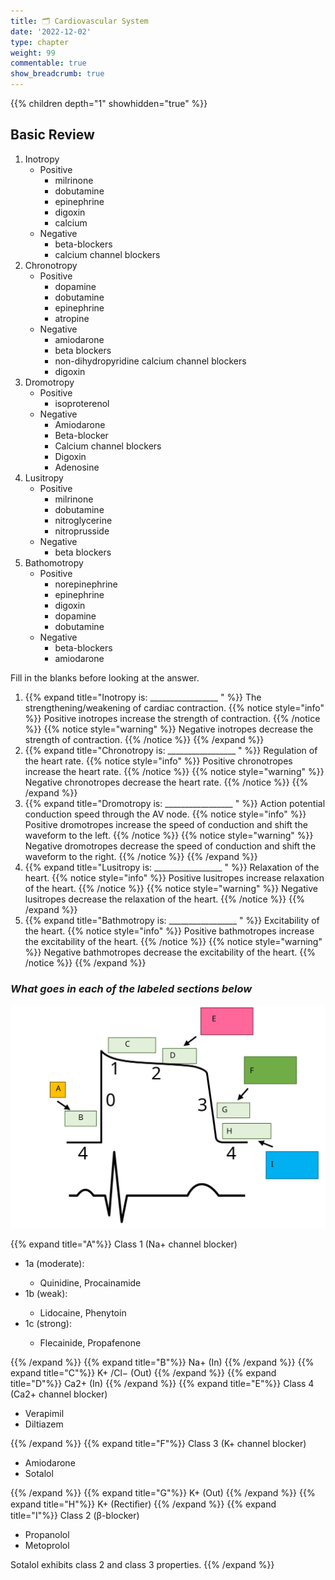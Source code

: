```yaml
---
title: 🗂 Cardiovascular System
date: '2022-12-02'
type: chapter
weight: 99
commentable: true
show_breadcrumb: true
---
```


{{% children depth="1" showhidden="true" %}}

## Basic Review


1. Inotropy
   - Positive
      - milrinone
      - dobutamine
      - epinephrine
      - digoxin
      - calcium  
   - Negative
      - beta-blockers
      - calcium channel blockers
2. Chronotropy
    - Positive
      - dopamine
      - dobutamine
      - epinephrine
      - atropine
    - Negative
      - amiodarone
      - beta blockers
      - non-dihydropyridine calcium channel blockers
      - digoxin
3. Dromotropy
    - Positive
      - isoproterenol
    - Negative
      - Amiodarone
      - Beta-blocker
      - Calcium channel blockers
      - Digoxin
      - Adenosine
4. Lusitropy
    - Positive
      - milrinone
      - dobutamine
      - nitroglycerine
      - nitroprusside
    - Negative
      - beta blockers
4. Bathomotropy
    - Positive
      - norepinephrine
      - epinephrine
      - digoxin
      - dopamine
      - dobutamine
    - Negative
      - beta-blockers
      - amiodarone


Fill in the blanks before looking at the answer.

1. {{% expand title="Inotropy is: _________________ " %}}
The strengthening/weakening of cardiac contraction.
{{% notice style="info" %}}
Positive inotropes increase the strength of contraction.
{{% /notice %}}
{{% notice style="warning" %}}
Negative inotropes decrease the strength of contraction.
{{% /notice %}}
{{% /expand %}}
2. {{% expand title="Chronotropy is: _________________ " %}}
Regulation of the heart rate.
{{% notice style="info" %}}
Positive chronotropes increase the heart rate.
{{% /notice %}}
{{% notice style="warning" %}}
Negative chronotropes decrease the heart rate.
{{% /notice %}}
{{% /expand %}}
3. {{% expand title="Dromotropy is: _________________ " %}}
Action potential conduction speed through the AV node.
{{% notice style="info" %}}
Positive dromotropes increase the speed of conduction and shift the waveform to the left.
{{% /notice %}}
{{% notice style="warning" %}}
Negative dromotropes decrease the speed of conduction and shift the waveform to the right.
{{% /notice %}}
{{% /expand %}}
4. {{% expand title="Lusitropy is: _________________ " %}}
Relaxation of the heart.
{{% notice style="info" %}}
Positive lusitropes increase relaxation of the heart.
{{% /notice %}}
{{% notice style="warning" %}}
Negative lusitropes decrease the relaxation of the heart.
{{% /notice %}}
{{% /expand %}}
5. {{% expand title="Bathmotropy is: _________________ " %}}
Excitability of the heart.
{{% notice style="info" %}}
Positive bathmotropes increase the excitability of the heart.
{{% /notice %}}
{{% notice style="warning" %}}
Negative bathmotropes decrease the excitability of the heart.
{{% /notice %}}
{{% /expand %}}

### ***What goes in each of the labeled sections below***
![Cardiac Action Potential](Cardiac_action_potential.svg "Cardiac action potential")

{{% expand title="A"%}}
Class 1
(Na+ channel blocker)
 <ul>
 <li>1a (moderate):</li>
    <ul><li>Quinidine, Procainamide</li></ul>
 <li>1b (weak):</li>
    <ul><li>Lidocaine, Phenytoin</li></ul>
 <li>1c (strong):</li>
    <ul><li>Flecainide, Propafenone</li></ul>
  </ul>
{{% /expand %}}
{{% expand title="B"%}}
Na+ (In)
{{% /expand %}}
{{% expand title="C"%}}
K+ /Cl− (Out)
{{% /expand %}}
{{% expand title="D"%}}
Ca2+ (In)
{{% /expand %}}
{{% expand title="E"%}}
Class 4
(Ca2+ channel blocker)
 <ul>
 <li>Verapimil</li>
 <li>Diltiazem</li>
  </ul>
{{% /expand %}}
{{% expand title="F"%}}
Class 3
(K+ channel blocker)
 <ul>
 <li>Amiodarone</li>
 <li>Sotalol</li>
  </ul>
{{% /expand %}}
{{% expand title="G"%}}
K+ (Out)
{{% /expand %}}
{{% expand title="H"%}}
K+ (Rectiﬁer)
{{% /expand %}}
{{% expand title="I"%}}
Class 2
(β-blocker)
 <ul>
 <li>Propanolol</li>
 <li>Metoprolol</li>
  </ul>

  Sotalol exhibits class 2 and class 3 properties.
{{% /expand %}}